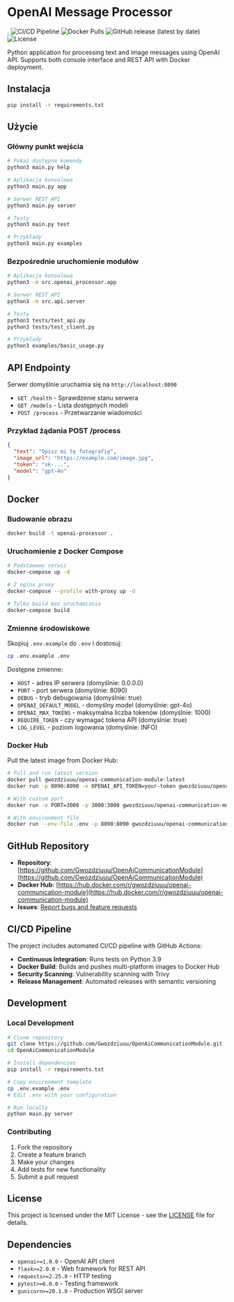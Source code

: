 # OpenAI Message Processor
.
![CI/CD Pipeline](https://github.com/Gwozdziuuu/OpenAiCommunicationModule/workflows/CI/CD%20Pipeline/badge.svg)
![Docker Pulls](https://img.shields.io/docker/pulls/gwozdziuuu/openai-communication-module)
![GitHub release (latest by date)](https://img.shields.io/github/v/release/Gwozdziuuu/OpenAiCommunicationModule)
![License](https://img.shields.io/github/license/Gwozdziuuu/OpenAiCommunicationModule)

Python application for processing text and image messages using OpenAI API. Supports both console interface and REST API with Docker deployment.

## Instalacja

```bash
pip install -r requirements.txt
```

## Użycie

### Główny punkt wejścia

```bash
# Pokaż dostępne komendy
python3 main.py help

# Aplikacja konsolowa
python3 main.py app

# Serwer REST API
python3 main.py server

# Testy
python3 main.py test

# Przykłady
python3 main.py examples
```

### Bezpośrednie uruchomienie modułów

```bash
# Aplikacja konsolowa
python3 -m src.openai_processor.app

# Serwer REST API
python3 -m src.api.server

# Testy
python3 tests/test_api.py
python3 tests/test_client.py

# Przykłady
python3 examples/basic_usage.py
```

## API Endpointy

Serwer domyślnie uruchamia się na `http://localhost:8090`

- `GET /health` - Sprawdzenie stanu serwera
- `GET /models` - Lista dostępnych modeli
- `POST /process` - Przetwarzanie wiadomości

### Przykład żądania POST /process

```json
{
  "text": "Opisz mi tę fotografię",
  "image_url": "https://example.com/image.jpg",
  "token": "sk-...",
  "model": "gpt-4o"
}
```

## Docker

### Budowanie obrazu

```bash
docker build -t openai-processor .
```

### Uruchomienie z Docker Compose

```bash
# Podstawowy serwis
docker-compose up -d

# Z nginx proxy
docker-compose --profile with-proxy up -d

# Tylko build bez uruchamiania
docker-compose build
```

### Zmienne środowiskowe

Skopiuj `.env.example` do `.env` i dostosuj:

```bash
cp .env.example .env
```

Dostępne zmienne:
- `HOST` - adres IP serwera (domyślnie: 0.0.0.0)
- `PORT` - port serwera (domyślnie: 8090) 
- `DEBUG` - tryb debugowania (domyślnie: true)
- `OPENAI_DEFAULT_MODEL` - domyślny model (domyślnie: gpt-4o)
- `OPENAI_MAX_TOKENS` - maksymalna liczba tokenów (domyślnie: 1000)
- `REQUIRE_TOKEN` - czy wymagać tokena API (domyślnie: true)
- `LOG_LEVEL` - poziom logowania (domyślnie: INFO)

### Docker Hub

Pull the latest image from Docker Hub:

```bash
# Pull and run latest version
docker pull gwozdziuuu/openai-communication-module:latest
docker run -p 8090:8090 -e OPENAI_API_TOKEN=your-token gwozdziuuu/openai-communication-module:latest

# With custom port
docker run -e PORT=3000 -p 3000:3000 gwozdziuuu/openai-communication-module:latest

# With environment file
docker run --env-file .env -p 8090:8090 gwozdziuuu/openai-communication-module:latest
```

## GitHub Repository

- **Repository**: [https://github.com/Gwozdziuuu/OpenAiCommunicationModule](https://github.com/Gwozdziuuu/OpenAiCommunicationModule)
- **Docker Hub**: [https://hub.docker.com/r/gwozdziuuu/openai-communication-module](https://hub.docker.com/r/gwozdziuuu/openai-communication-module)
- **Issues**: [Report bugs and feature requests](https://github.com/Gwozdziuuu/OpenAiCommunicationModule/issues)

## CI/CD Pipeline

The project includes automated CI/CD pipeline with GitHub Actions:

- **Continuous Integration**: Runs tests on Python 3.9
- **Docker Build**: Builds and pushes multi-platform images to Docker Hub
- **Security Scanning**: Vulnerability scanning with Trivy
- **Release Management**: Automated releases with semantic versioning

## Development

### Local Development

```bash
# Clone repository
git clone https://github.com/Gwozdziuuu/OpenAiCommunicationModule.git
cd OpenAiCommunicationModule

# Install dependencies
pip install -r requirements.txt

# Copy environment template
cp .env.example .env
# Edit .env with your configuration

# Run locally
python main.py server
```

### Contributing

1. Fork the repository
2. Create a feature branch
3. Make your changes
4. Add tests for new functionality
5. Submit a pull request

## License

This project is licensed under the MIT License - see the [LICENSE](LICENSE) file for details.

## Dependencies

- `openai>=1.0.0` - OpenAI API client
- `flask>=2.0.0` - Web framework for REST API
- `requests>=2.25.0` - HTTP testing
- `pytest>=6.0.0` - Testing framework
- `gunicorn>=20.1.0` - Production WSGI server